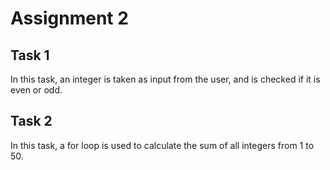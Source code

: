  # Assignment 2
 ## Task 1
 In this task, an integer is taken as input from the user, and is checked if it is even or odd.
 ## Task 2
 In this task, a for loop is used to calculate the sum of all integers from 1 to 50.